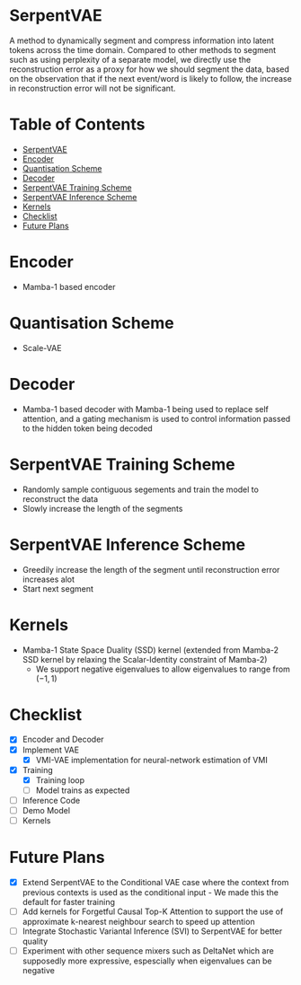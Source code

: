 # SerpentVAE
A method to dynamically segment and compress information into latent tokens across the time domain. Compared to other methods to segment such as using perplexity of a separate model, we directly use the reconstruction error as a proxy for how we should segment the data, based on the observation that if the next event/word is likely to follow, the increase in reconstruction error will not be significant.

# Table of Contents
- [SerpentVAE](#serpentvae)
- [Encoder](#encoder)
- [Quantisation Scheme](#quantisation-scheme)
- [Decoder](#decoder)
- [SerpentVAE Training Scheme](#serpentvae-training-scheme)
- [SerpentVAE Inference Scheme](#serpentvae-inference-scheme)
- [Kernels](#kernels)
- [Checklist](#checklist)
- [Future Plans](#future-plans)

# Encoder
- Mamba-1 based encoder

# Quantisation Scheme
- Scale-VAE

# Decoder
- Mamba-1 based decoder with Mamba-1 being used to replace self attention, and a gating mechanism is used to control information passed to the hidden token being decoded

# SerpentVAE Training Scheme
- Randomly sample contiguous segements and train the model to reconstruct the data
- Slowly increase the length of the segments

# SerpentVAE Inference Scheme
- Greedily increase the length of the segment until reconstruction error increases alot
- Start next segment

# Kernels
- Mamba-1 State Space Duality (SSD) kernel (extended from Mamba-2 SSD kernel by relaxing the Scalar-Identity constraint of Mamba-2)
  - We support negative eigenvalues to allow eigenvalues to range from $(-1, 1)$
 
# Checklist
- [x] Encoder and Decoder
- [x] Implement VAE
  - [x] VMI-VAE implementation for neural-network estimation of VMI
- [x] Training 
  - [x] Training loop
  - [ ] Model trains as expected
- [ ] Inference Code
- [ ] Demo Model
- [ ] Kernels

# Future Plans
- [x] Extend SerpentVAE to the Conditional VAE case where the context from previous contexts is used as the conditional input - We made this the default for faster training
- [ ] Add kernels for Forgetful Causal Top-K Attention to support the use of approximate k-nearest neighbour search to speed up attention
- [ ] Integrate Stochastic Variantal Inference (SVI) to SerpentVAE for better quality
- [ ] Experiment with other sequence mixers such as DeltaNet which are supposedly more expressive, espescially when eigenvalues can be negative
